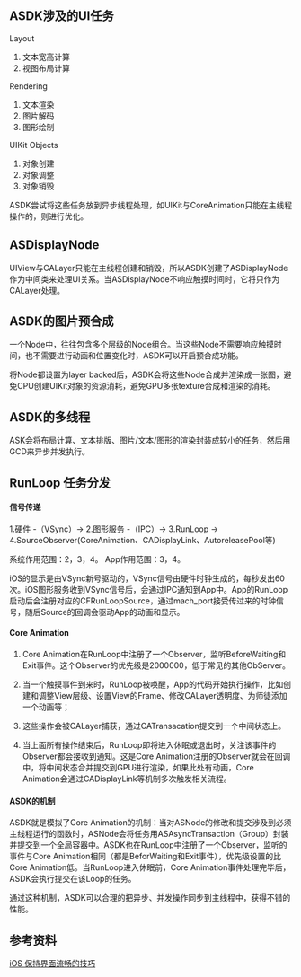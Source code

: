 ## ASDK涉及的UI任务
Layout

1. 文本宽高计算
2. 视图布局计算

Rendering

1. 文本渲染
2. 图片解码
3. 图形绘制

UIKit Objects

1. 对象创建
2. 对象调整
3. 对象销毁

ASDK尝试将这些任务放到异步线程处理，如UIKit与CoreAnimation只能在主线程操作的，则进行优化。

## ASDisplayNode

UIView与CALayer只能在主线程创建和销毁，所以ASDK创建了ASDisplayNode作为中间类来处理UI关系。当ASDisplayNode不响应触摸时间时，它将只作为CALayer处理。

## ASDK的图片预合成

一个Node中，往往包含多个层级的Node组合。当这些Node不需要响应触摸时间，也不需要进行动画和位置变化时，ASDK可以开启预合成功能。

将Node都设置为layer backed后，ASDK会将这些Node合成并渲染成一张图，避免CPU创建UIKit对象的资源消耗，避免GPU多张texture合成和渲染的消耗。

## ASDK的多线程

ASK会将布局计算、文本排版、图片/文本/图形的渲染封装成较小的任务，然后用GCD来异步并发执行。

## RunLoop 任务分发

#### 信号传递

1.硬件 -（VSync）-> 2.图形服务 -（IPC）-> 3.RunLoop -> 4.SourceObserver(CoreAnimation、CADisplayLink、AutoreleasePool等)

系统作用范围：2，3，4。
App作用范围：3，4。

iOS的显示是由VSync新号驱动的，VSync信号由硬件时钟生成的，每秒发出60次。iOS图形服务收到VSync信号后，会通过IPC通知到App中。App的RunLoop启动后会注册对应的CFRunLoopSource，通过mach_port接受传过来的时钟信号，随后Source的回调会驱动App的动画和显示。

#### Core Animation

1. Core Animation在RunLoop中注册了一个Observer，监听BeforeWaiting和Exit事件。这个Observer的优先级是2000000，低于常见的其他ObServer。

2. 当一个触摸事件到来时，RunLoop被唤醒，App的代码开始执行操作，比如创建和调整View层级、设置View的Frame、修改CALayer透明度、为师徒添加一个动画等；

3. 这些操作会被CALayer捕获，通过CATransacation提交到一个中间状态上。

4. 当上面所有操作结束后，RunLoop即将进入休眠或退出时，关注该事件的Observer都会接收到通知。这是Core Animation注册的Observer就会在回调中，将中间状态合并提交到GPU进行渲染，如果此处有动画，Core Animation会通过CADisplayLink等机制多次触发相关流程。

#### ASDK的机制
ASDK就是模拟了Core Animation的机制：当对ASNode的修改和提交涉及到必须主线程运行的函数时，ASNode会将任务用ASAsyncTransaction（Group）封装并提交到一个全局容器中。ASDK也在RunLoop中注册了一个Observer，监听的事件与Core Animation相同（都是BeforWaiting和Exit事件），优先级设置的比Core Animation低。当RunLoop进入休眠前，Core Animation事件处理完毕后，ASDK会执行提交在该Loop的任务。

通过这种机制，ASDK可以合理的把异步、并发操作同步到主线程中，获得不错的性能。

## 参考资料

[iOS 保持界面流畅的技巧](https://blog.ibireme.com/2015/11/12/smooth_user_interfaces_for_ios/)